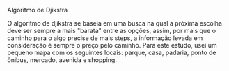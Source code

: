 Algoritmo de Djikstra

O algoritmo de djikstra se baseia em uma busca na qual a próxima escolha deve ser sempre a mais "barata" entre as opções, assim, por mais que o caminho para o algo precise de mais steps, a informação levada em consideração é sempre o preço pelo caminho. Para este estudo, usei um pequeno mapa com os seguintes locais: parque, casa, padaria, ponto de ônibus, mercado, avenida e shopping.
